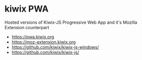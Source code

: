 # kiwix PWA

Hosted versions of Kiwix-JS Progressive Web App and it's Mozilla Extension counterpart

- https://pwa.kiwix.org
- https://moz-extension.kiwix.org
- https://github.com/kiwix/kiwix-js-windows/
- https://github.com/kiwix/kiwix-js/
